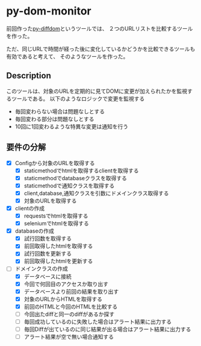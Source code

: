 # py-dom-monitor
前回作った[py-diffdom](https://github.com/Taurin190/py-diffdom)というツールでは、
２つのURLリストを比較するツールを作った。

ただ、同じURLで時間が経った後に変化しているかどうかを比較できるツールも有効であると考えて、
そのようなツールを作った。

## Description
このツールは、対象のURLを定期的に見てDOMに変更が加えられたかを監視するツールである。
以下のようなロジックで変更を監視する
- 毎回変わらない場合は問題なしとする
- 毎回変わる部分は問題なしとする
- 10回に1回変わるような特異な変更は通知を行う

## 要件の分解
- [x] Configから対象のURLを取得する
  - [x] staticmethodでhtmlを取得するclientを取得する
  - [x] staticmethodでdatabaseクラスを取得する
  - [x] staticmethodで通知クラスを取得する
  - [x] client,database,通知クラスを引数にドメインクラス取得する
  - [x] 対象のURLを取得する
- [x] clientの作成
  - [x] requestsでhtmlを取得する
  - [x] seleniumでhtmlを取得する
- [x] databaseの作成
  - [x] 試行回数を取得する
  - [x] 前回取得したhtmlを取得する
  - [x] 試行回数を更新する
  - [x] 前回取得したhtmlを更新する
- [ ] ドメインクラスの作成
  - [x] データベースに接続
  - [x] 今回で何回目のアクセスか取り出す
  - [x] データベースより前回の結果を取り出す
  - [x] 対象のURLからHTMLを取得する
  - [x] 前回のHTMLと今回のHTMLを比較する
  - [ ] 今回出たdiffと同一のdiffがあるか探す
  - [ ] 毎回成功しているのに失敗した場合はアラート結果に出力する
  - [ ] 毎回Diffが出ているのに同じ結果が出る場合はアラート結果に出力する
  - [ ] アラート結果が空で無い場合通知する